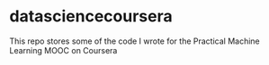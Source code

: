 # datasciencecoursera

This repo stores some of the code I wrote for the Practical Machine Learning MOOC on Coursera
